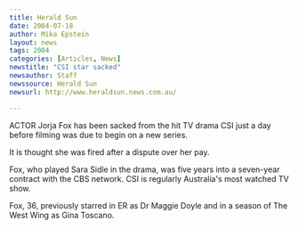 ```yaml
---
title: Herald Sun
date: 2004-07-18
author: Mika Epstein
layout: news
tags: 2004
categories: [Articles, News]
newstitle: "CSI star sacked"
newsauthor: Staff  
newssource: Herald Sun  
newsurl: http://www.heraldsun.news.com.au/  

---
```


ACTOR Jorja Fox has been sacked from the hit TV drama CSI just a day before filming was due to begin on a new series.

It is thought she was fired after a dispute over her pay.

Fox, who played Sara Sidle in the drama, was five years into a seven-year contract with the CBS network. CSI is regularly Australia's most watched TV show.

Fox, 36, previously starred in ER as Dr Maggie Doyle and in a season of The West Wing as Gina Toscano.

